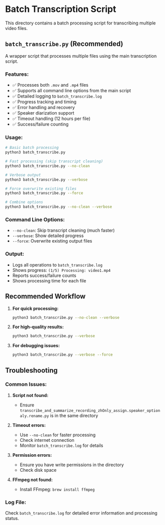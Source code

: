 # Batch Transcription Script

This directory contains a batch processing script for transcribing multiple video files.

## `batch_transcribe.py` (Recommended)

A wrapper script that processes multiple files using the main transcription script.

### Features:
- ✅ Processes both `.mov` and `.mp4` files
- ✅ Supports all command line options from the main script
- ✅ Detailed logging to `batch_transcribe.log`
- ✅ Progress tracking and timing
- ✅ Error handling and recovery
- ✅ Speaker diarization support
- ✅ Timeout handling (12 hours per file)
- ✅ Success/failure counting

### Usage:
```bash
# Basic batch processing
python3 batch_transcribe.py

# Fast processing (skip transcript cleaning)
python3 batch_transcribe.py --no-clean

# Verbose output
python3 batch_transcribe.py --verbose

# Force overwrite existing files
python3 batch_transcribe.py --force

# Combine options
python3 batch_transcribe.py --no-clean --verbose
```

### Command Line Options:
- `--no-clean`: Skip transcript cleaning (much faster)
- `--verbose`: Show detailed progress
- `--force`: Overwrite existing output files

### Output:
- Logs all operations to `batch_transcribe.log`
- Shows progress: `(1/5) Processing: video1.mp4`
- Reports success/failure counts
- Shows processing time for each file

## Recommended Workflow

1. **For quick processing:**
   ```bash
   python3 batch_transcribe.py --no-clean --verbose
   ```

2. **For high-quality results:**
   ```bash
   python3 batch_transcribe.py --verbose
   ```

3. **For debugging issues:**
   ```bash
   python3 batch_transcribe.py --verbose --force
   ```

## Troubleshooting

### Common Issues:

1. **Script not found:**
   - Ensure `transcribe_and_summarize_recording_zhOnly_assign.speaker_optionaly.rename.py` is in the same directory

2. **Timeout errors:**
   - Use `--no-clean` for faster processing
   - Check internet connection
   - Monitor `batch_transcribe.log` for details

3. **Permission errors:**
   - Ensure you have write permissions in the directory
   - Check disk space

4. **FFmpeg not found:**
   - Install FFmpeg: `brew install ffmpeg`

### Log File:
Check `batch_transcribe.log` for detailed error information and processing status. 